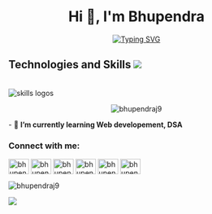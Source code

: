<h1 align="center">Hi 👋, I'm Bhupendra</h1>

<p  align="center"><a href="https://git.io/typing-svg"><img src="https://readme-typing-svg.demolab.com?font=Fira+Code&pause=1000&background=F7F8FF01&width=435&lines=Hello 👋🏻 +I+am+Bhupendra+Jambhale        ;     I+am+a+Web+developer ,+ DSA learner" alt="Typing SVG" /></a></p>
  <h2> <strong> Technologies and Skills </strong><img src="./assets/borderseparator.gif"/></h2><br>
  <img src="https://skillicons.dev/icons?i=cpp,c,github,js,mysql,react,mongodb,express,html,css,tailwind" alt="skills logos" /> <br>
<p align="center"> <img src="https://komarev.com/ghpvc/?username=bhupendraj9&label=Profile%20views&color=0e75b6&style=flat" alt="bhupendraj9" /> </p>
<p>
- 🌱 <b>I’m currently learning Web developement, DSA</b>
</p>

<h3 align="left">Connect with me:</h3>
<p align="left">
<a href="https://twitter.com/bhupendraj_9" target="blank"><img align="center" src="https://raw.githubusercontent.com/rahuldkjain/github-profile-readme-generator/master/src/images/icons/Social/twitter.svg" alt="bhupendraj_9" height="30" width="40" /></a>
<a href="https://linkedin.com/in/bhupendra-jambhale-36105722a" target="blank"><img align="center" src="https://raw.githubusercontent.com/rahuldkjain/github-profile-readme-generator/master/src/images/icons/Social/linked-in-alt.svg" alt="bhupendra jambhale" height="30" width="40" /></a>
<a href="https://instagram.com/bhupendraj_19" target="blank"><img align="center" src="https://raw.githubusercontent.com/rahuldkjain/github-profile-readme-generator/master/src/images/icons/Social/instagram.svg" alt="bhupendraj_19" height="30" width="40" /></a>
<a href="https://www.hackerrank.com/bhupendraj9" target="blank"><img align="center" src="https://raw.githubusercontent.com/rahuldkjain/github-profile-readme-generator/master/src/images/icons/Social/hackerrank.svg" alt="bhupendraj9" height="30" width="40" /></a>
<a href="https://www.leetcode.com/bhupendraj9" target="blank"><img align="center" src="https://raw.githubusercontent.com/rahuldkjain/github-profile-readme-generator/master/src/images/icons/Social/leet-code.svg" alt="bhupendraj9" height="30" width="40" /></a>
<a href="https://auth.geeksforgeeks.org/user/bhupendraj9" target="blank"><img align="center" src="https://raw.githubusercontent.com/rahuldkjain/github-profile-readme-generator/master/src/images/icons/Social/geeks-for-geeks.svg" alt="bhupendraj9" height="30" width="40" /></a>
</p>


<p><img align="center" src="https://github-readme-streak-stats.herokuapp.com/?user=bhupendraj9&" alt="bhupendraj9" /></p>

![](https://leetcard.jacoblin.cool/bhupendraj9?ext=heatmap)
<!---
bhupendraj9/bhupendraj9 is a ✨ special ✨ repository because its `README.md` (this file) appears on your GitHub profile.
You can click the Preview link to take a look at your changes.
--->
